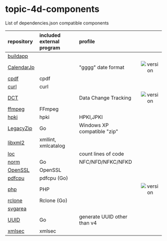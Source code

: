 # topic-4d-components
List of dependencies.json compatible components

|repository|included external program|profile||
|:-|:-|:-|:-:|
|[buildapp](https://github.com/miyako/buildapp)||||
|[CalendarJp](https://github.com/miyako/CalendarJp)||"gggg" date format|![version](https://img.shields.io/badge/version-20%20R6%2B-E23089)|
|[cpdf](https://github.com/miyako/cpdf)|cpdf|||
|[curl](https://github.com/miyako/curl)|curl|||
|[DCT](https://github.com/miyako/DCT)||Data Change Tracking|![version](https://img.shields.io/badge/version-20%20R3%2B-E23089)|
|[ffmpeg](https://github.com/miyako/ffmpeg)|FFmpeg|||
|[hpki](https://github.com/miyako/hpki)|hpki|HPKI,JPKI||
|[LegacyZip](https://github.com/miyako/LegacyZip)|Go|Windows XP compatible "zip"||
|[libxml2](https://github.com/miyako/libxml2)|xmllint, xmlcatalog|||
|[loc](https://github.com/miyako/loc)||count lines of code||
|[norm](https://github.com/miyako/norm)|Go|NFC/NFD/NFKC/NFKD||
|[OpenSSL](https://github.com/miyako/OpenSSL)|OpenSSL|||
|[pdfcpu](https://github.com/miyako/pdfcpu)|pdfcpu (Go)|||
|[php](https://github.com/miyako/php)|PHP||![version](https://img.shields.io/badge/version-20%20R5%2B-E23089)|
|[rclone](https://github.com/miyako/rclone)|Rclone (Go)|||
|[svgarea](https://github.com/miyako/svgarea)||||
|[UUID](https://github.com/miyako/UUID)|Go|generate UUID other than v4||
|[xmlsec](https://github.com/miyako/xmlsec)|xmlsec|||
